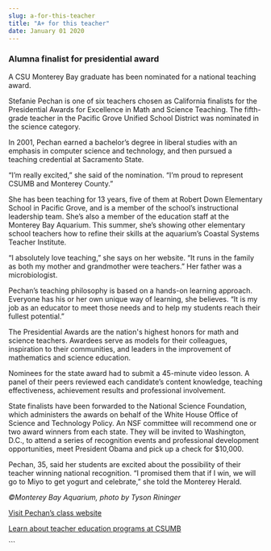 ```yaml
---
slug: a-for-this-teacher
title: "A+ for this teacher"
date: January 01 2020
---
```


  
<h3>Alumna finalist for presidential award</h3>
<p>
  A CSU Monterey Bay graduate has been nominated for a national teaching award.
</p>
<p>
  Stefanie Pechan is one of six teachers chosen as California finalists for the
  Presidential Awards for Excellence in Math and Science Teaching. The
  fifth-grade teacher in the Pacific Grove Unified School District was nominated
  in the science category.
</p>
<p>
  In 2001, Pechan earned a bachelor’s degree in liberal studies with an emphasis
  in computer science and technology, and then pursued a teaching credential at
  Sacramento State.
</p>
<p>
  “I’m really excited,” she said of the nomination. “I’m proud to represent
  CSUMB and Monterey County.”
</p>
<p>
  She has been teaching for 13 years, five of them at Robert Down Elementary
  School in Pacific Grove, and is a member of the school’s instructional
  leadership team. She’s also a member of the education staff at the Monterey
  Bay Aquarium. This summer, she’s showing other elementary school teachers how
  to refine their skills at the aquarium’s Coastal Systems Teacher Institute.
</p>
<p>
  “I absolutely love teaching,” she says on her website. “It runs in the family
  as both my mother and grandmother were teachers.” Her father was a
  microbiologist.
</p>
<p>
  Pechan’s teaching philosophy is based on a hands-on learning approach.
  Everyone has his or her own unique way of learning, she believes. “It is my
  job as an educator to meet those needs and to help my students reach their
  fullest potential.”
</p>
<p>
  The Presidential Awards are the nation's highest honors for math and science
  teachers. Awardees serve as models for their colleagues, inspiration to their
  communities, and leaders in the improvement of mathematics and science
  education.
</p>
<p>
  Nominees for the state award had to submit a 45-minute video lesson. A panel
  of their peers reviewed each candidate’s content knowledge, teaching
  effectiveness, achievement results and professional involvement.
</p>
<p>
  State finalists have been forwarded to the National Science Foundation, which
  administers the awards on behalf of the White House Office of Science and
  Technology Policy. An NSF committee will recommend one or two award winners
  from each state. They will be invited to Washington, D.C., to attend a series
  of recognition events and professional development opportunities, meet
  President Obama and pick up a check for $10,000.
</p>
<p>
  Pechan, 35, said her students are excited about the possibility of their
  teacher winning national recognition. “I promised them that if I win, we will
  go to Miyo to get yogurt and celebrate,” she told the Monterey Herald.
</p>
<p><em>©Monterey Bay Aquarium, photo by Tyson Rininger</em></p>
<p>
  <a href="https://www.mrspechan.com/students.html"
    >Visit Pechan’s class website</a
  >
</p>
<p>
  <a href="https://teach.csumb.edu/?_csumbsearch=teacher%2Beducation"
    >Learn about teacher education programs at CSUMB</a
  >
</p>
```
